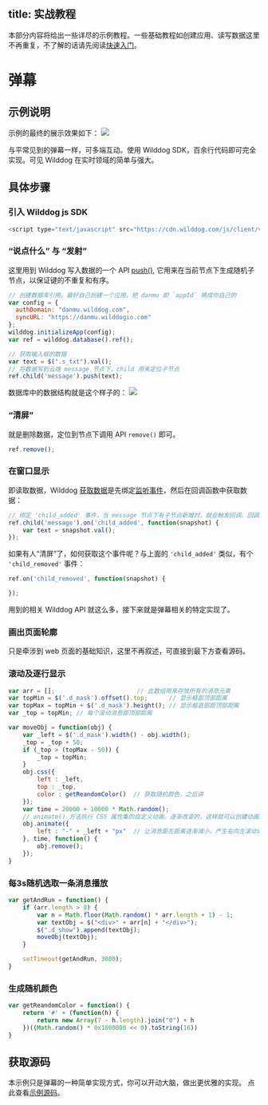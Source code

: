 title: 实战教程
---

本部分内容将给出一些详尽的示例教程。一些基础教程如创建应用、读写数据这里不再重复，不了解的话请先阅读[快速入门](/sync/web/quickstart.html)。

# 弹幕

## 示例说明
示例的最终的展示效果如下：
![](/images/display.jpg)

与平常见到的弹幕一样，可多端互动。使用 Wilddog SDK，百余行代码即可完全实现。可见 Wilddog 在实时领域的简单与强大。

## 具体步骤

### 引入 Wilddog js SDK

```js
<script type="text/javascript" src="https://cdn.wilddog.com/js/client/v2/wilddog-web-database.js"></script>
```
### “说点什么” 与 “发射”

这里用到 Wilddog 写入数据的一个 API [push()](/sync/web/guide/save-data.html#追加新节点), 它用来在当前节点下生成随机子节点，以保证键的不重复和有序。
```js
// 创建数据库引用。最好自己创建一个应用，把 danmu 即 `appId` 换成你自己的
var config = {
  authDomain: "danmu.wilddog.com",
  syncURL: "https://danmu.wilddogio.com"
};
wilddog.initializeApp(config);
var ref = wilddog.database().ref();

// 获取输入框的数据
var text = $(".s_txt").val();
// 将数据写到云端 message 节点下，child 用来定位子节点
ref.child('message').push(text);
```
数据库中的数据结构就是这个样子的：
![](/images/data.jpg)

### “清屏”
就是删除数据，定位到节点下调用 API `remove()` 即可。

```js
ref.remove();
```
### 在窗口显示
即读取数据，Wilddog [获取数据](/sync/web/guide/retrieve-data.html)是先绑定[监听事件](/sync/web/guide/retrieve-data.html#监听的事件类型)，然后在回调函数中获取数据：

```js
// 绑定 'child_added' 事件，当 message 节点下有子节点新增时，就会触发回调，回调的 `snapshot` 对象包含了新增的数据
ref.child('message').on('child_added', function(snapshot) {
	var text = snapshot.val();
});
```
如果有人“清屏”了，如何获取这个事件呢？与上面的 `'child_added'` 类似，有个 `'child_removed'` 事件：
```js
ref.on('child_removed', function(snapshot) {

});
```
用到的相关 Wilddog API 就这么多，接下来就是弹幕相关的特定实现了。


### 画出页面轮廓
只是牵涉到 web 页面的基础知识，这里不再叙述，可直接到最下方查看源码。

### 滚动及逐行显示

```js
var arr = [];						// 此数组用来存放所有的消息元素
var topMin = $('.d_mask').offset().top; 	 // 显示框距顶部距离
var topMax = topMin + $('.d_mask').height(); // 显示框底部距顶部距离
var _top = topMin; // 每个滚动消息距顶部距离

var moveObj = function(obj) {
	var _left = $('.d_mask').width() - obj.width();
	_top = _top + 50;
	if (_top > (topMax - 50)) {
		_top = topMin;
	}
	obj.css({
		left : _left,
		top : _top,
		color : getReandomColor()  // 获取随机颜色，之后讲
	});
	var time = 20000 + 10000 * Math.random();
	// animate() 方法执行 CSS 属性集的自定义动画。逐渐改变的，这样就可以创建动画效果。
	obj.animate({								
		left : "-" + _left + "px"  // 让消息距左距离逐渐减小，产生右向左滚动动画。
	}, time, function() {
		obj.remove();
	});
}
```

### 每3s随机选取一条消息播放

```js
var getAndRun = function() {
	if (arr.length > 0) {
		var n = Math.floor(Math.random() * arr.length + 1) - 1;
		var textObj = $("<div>" + arr[n] + "</div>");
		$(".d_show").append(textObj);
		moveObj(textObj);
	}

	setTimeout(getAndRun, 3000);
}
```

### 生成随机颜色

```js
var getReandomColor = function() {
	return '#' + (function(h) {
		return new Array(7 - h.length).join("0") + h
	})((Math.random() * 0x1000000 << 0).toString(16))
}
```
## 获取源码
本示例只是弹幕的一种简单实现方式，你可以开动大脑，做出更优雅的实现。
点此查看[示例源码](https://github.com/WildDogTeam/demo-js-danmu)。



